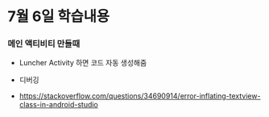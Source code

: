 # 7월 6일 학습내용

### 메인 액티비티 만들때
- Luncher Activity 하면 코드 자동 생성해줌

- 디버깅
- https://stackoverflow.com/questions/34690914/error-inflating-textview-class-in-android-studio
